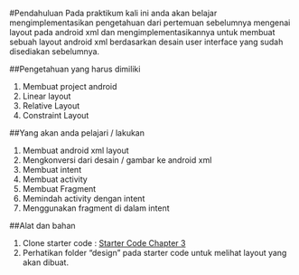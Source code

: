 #Pendahuluan
Pada praktikum kali ini anda akan belajar mengimplementasikan pengetahuan dari pertemuan sebelumnya mengenai layout pada android xml dan mengimplementasikannya untuk membuat sebuah layout android xml berdasarkan desain user interface yang sudah disediakan sebelumnya.

##Pengetahuan yang harus dimiliki
1. Membuat project android
2. Linear layout
3. Relative Layout
4. Constraint Layout

##Yang akan anda pelajari / lakukan
1. Membuat android xml layout
2. Mengkonversi dari desain / gambar ke android xml
3. Membuat intent
4. Membuat activity
5. Membuat Fragment
6. Memindah activity dengan intent
7. Menggunakan fragment di dalam intent

##Alat dan bahan
1. Clone starter code : [Starter Code Chapter 3](https://github.com/siubie/dtschapter03-starter)
2. Perhatikan folder “design” pada starter code untuk melihat layout yang akan dibuat.


